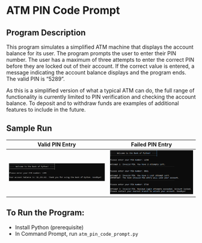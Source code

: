 # ATM PIN Code Prompt

## Program Description
This program simulates a simplified ATM machine that displays the account balance for its user. The program prompts the user to enter their PIN number. The user has a maximum of three attempts to enter the correct PIN before they are locked out of their account. If the correct value is entered, a message indicating the account balance displays and the program ends. The valid PIN is “5289”. 

As this is a simplified version of what a typical ATM can do, the full range of functionality is currently limited to PIN verification and checking the account balance. To deposit and to withdraw funds are examples of additional features to include in the future. 

## Sample Run
**Valid PIN Entry**            |  **Failed PIN Entry**
:-------------------------:|:-------------------------:
<img src="https://github.com/junmian/atm-pin-code-prompt/blob/main/valid-pin.png" alt="Valid PIN Entry"> | <img src="https://github.com/junmian/atm-pin-code-prompt/blob/main/invalid-pin.png" alt="Failed PIN Entry">


## To Run the Program:
- Install Python (prerequisite)
- In Command Prompt, run ```atm_pin_code_prompt.py```
